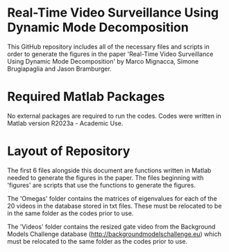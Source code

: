 # Real-Time Video Surveillance Using Dynamic Mode Decomposition 

This GitHub repository includes all of the necessary files and scripts in order to generate the figures in the paper 'Real-Time Video Surveillance Using Dynamic Mode Decomposition' by Marco Mignacca, Simone Brugiapaglia and Jason Bramburger. 

# Required Matlab Packages 

No external packages are required to run the codes. Codes were written in Matlab version R2023a - Academic Use. 

# Layout of Repository 

The first 6 files alongside this document are functions written in Matlab needed to generate the figures in the paper. The files beginning with 'figures' are scripts that use the functions to generate the figures. 

The 'Omegas' folder contains the matrices of eigenvalues for each of the 20 videos in the database stored in txt files. These must be relocated to be in the same folder as the codes prior to use. 

The 'Videos' folder contains the resized gate video from the Background Models Challenge database (http://backgroundmodelschallenge.eu) which must be relocated to the same folder as the codes prior to use. 
